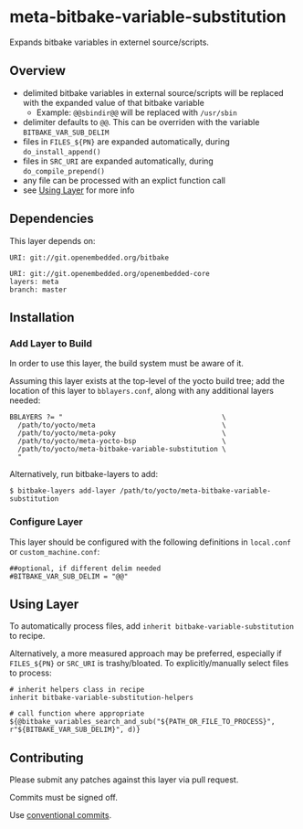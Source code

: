 # meta-bitbake-variable-substitution
Expands bitbake variables in externel source/scripts.

## Overview
* delimited bitbake variables in external source/scripts will be replaced with the expanded value of that bitbake variable
  * Example: ``@@sbindir@@`` will be replaced with ``/usr/sbin``
* delimiter defaults to ``@@``. This can be overriden with the variable ``BITBAKE_VAR_SUB_DELIM``
* files in ``FILES_${PN}`` are expanded automatically, during ``do_install_append()``
* files in ``SRC_URI``     are expanded automatically, during ``do_compile_prepend()``
* any file can be processed with an explict function call
* see [Using Layer](#Using-Layer) for more info

## Dependencies
This layer depends on:

    URI: git://git.openembedded.org/bitbake

    URI: git://git.openembedded.org/openembedded-core
    layers: meta
    branch: master

## Installation
### Add Layer to Build
In order to use this layer, the build system must be aware of it.

Assuming this layer exists at the top-level of the yocto build tree; add the location of this layer to ``bblayers.conf``, along with any additional layers needed:

    BBLAYERS ?= "                                       \
      /path/to/yocto/meta                               \
      /path/to/yocto/meta-poky                          \
      /path/to/yocto/meta-yocto-bsp                     \
      /path/to/yocto/meta-bitbake-variable-substitution \
      "

Alternatively, run bitbake-layers to add:

    $ bitbake-layers add-layer /path/to/yocto/meta-bitbake-variable-substitution

### Configure Layer
This layer should be configured with the following definitions
in ``local.conf`` or ``custom_machine.conf``:

    ##optional, if different delim needed
    #BITBAKE_VAR_SUB_DELIM = "@@"

## Using Layer
To automatically process files, add ``inherit bitbake-variable-substitution`` to recipe.

Alternatively, a more measured approach may be preferred, especially if `FILES_${PN}` or `SRC_URI` is trashy/bloated. To explicitly/manually select files to process:

    # inherit helpers class in recipe
    inherit bitbake-variable-substitution-helpers

    # call function where appropriate
    ${@bitbake_variables_search_and_sub("${PATH_OR_FILE_TO_PROCESS}", r"${BITBAKE_VAR_SUB_DELIM}", d)}

## Contributing
Please submit any patches against this layer via pull request.

Commits must be signed off.

Use [conventional commits](https://www.conventionalcommits.org/).
